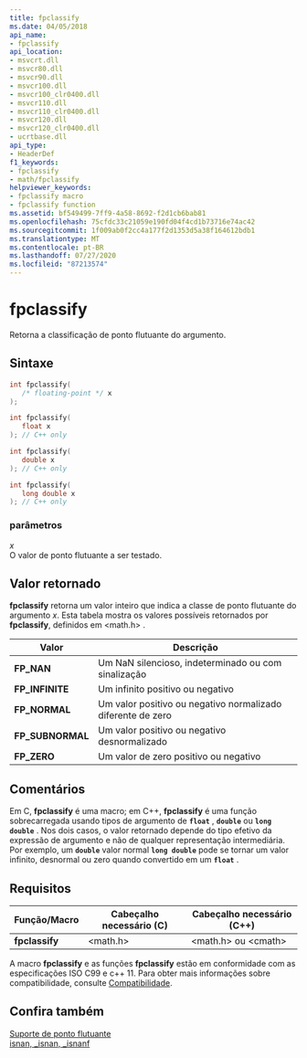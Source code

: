 ```yaml
---
title: fpclassify
ms.date: 04/05/2018
api_name:
- fpclassify
api_location:
- msvcrt.dll
- msvcr80.dll
- msvcr90.dll
- msvcr100.dll
- msvcr100_clr0400.dll
- msvcr110.dll
- msvcr110_clr0400.dll
- msvcr120.dll
- msvcr120_clr0400.dll
- ucrtbase.dll
api_type:
- HeaderDef
f1_keywords:
- fpclassify
- math/fpclassify
helpviewer_keywords:
- fpclassify macro
- fpclassify function
ms.assetid: bf549499-7ff9-4a58-8692-f2d1cb6bab81
ms.openlocfilehash: 75cfdc33c21059e190fd04f4cd1b73716e74ac42
ms.sourcegitcommit: 1f009ab0f2cc4a177f2d1353d5a38f164612bdb1
ms.translationtype: MT
ms.contentlocale: pt-BR
ms.lasthandoff: 07/27/2020
ms.locfileid: "87213574"
---
```

# <a name="fpclassify"></a>fpclassify

Retorna a classificação de ponto flutuante do argumento.

## <a name="syntax"></a>Sintaxe

```C
int fpclassify(
   /* floating-point */ x
);

int fpclassify(
   float x
); // C++ only

int fpclassify(
   double x
); // C++ only

int fpclassify(
   long double x
); // C++ only
```

### <a name="parameters"></a>parâmetros

*x*<br/>
O valor de ponto flutuante a ser testado.

## <a name="return-value"></a>Valor retornado

**fpclassify** retorna um valor inteiro que indica a classe de ponto flutuante do argumento *x*. Esta tabela mostra os valores possíveis retornados por **fpclassify**, definidos em \<math.h> .

|Valor|Descrição|
|-----------|-----------------|
|**FP_NAN**|Um NaN silencioso, indeterminado ou com sinalização|
|**FP_INFINITE**|Um infinito positivo ou negativo|
|**FP_NORMAL**|Um valor positivo ou negativo normalizado diferente de zero|
|**FP_SUBNORMAL**|Um valor positivo ou negativo desnormalizado|
|**FP_ZERO**|Um valor de zero positivo ou negativo|

## <a name="remarks"></a>Comentários

Em C, **fpclassify** é uma macro; em C++, **fpclassify** é uma função sobrecarregada usando tipos de argumento de **`float`** , **`double`** ou **`long double`** . Nos dois casos, o valor retornado depende do tipo efetivo da expressão de argumento e não de qualquer representação intermediária. Por exemplo, um **`double`** valor normal **`long double`** pode se tornar um valor infinito, desnormal ou zero quando convertido em um **`float`** .

## <a name="requirements"></a>Requisitos

|Função/Macro|Cabeçalho necessário (C)|Cabeçalho necessário (C++)|
|---------------------|---------------------------|-------------------------------|
|**fpclassify**|\<math.h>|\<math.h> ou \<cmath>|

A macro **fpclassify** e as funções **fpclassify** estão em conformidade com as especificações ISO C99 e c++ 11. Para obter mais informações sobre compatibilidade, consulte [Compatibilidade](../../c-runtime-library/compatibility.md).

## <a name="see-also"></a>Confira também

[Suporte de ponto flutuante](../../c-runtime-library/floating-point-support.md)<br/>
[isnan, _isnan, _isnanf](isnan-isnan-isnanf.md)<br/>

